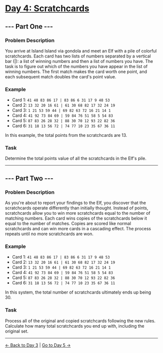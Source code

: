 
# [Day 4: Scratchcards](https://adventofcode.com/2023/day/4)

## --- Part One ---

### Problem Description

You arrive at Island Island via gondola and meet an Elf with a pile of colorful scratchcards. Each card has two lists of numbers separated by a vertical bar (|): a list of winning numbers and then a list of numbers you have. The task is to figure out which of the numbers you have appear in the list of winning numbers. The first match makes the card worth one point, and each subsequent match doubles the card's point value.

### Example

- Card 1: `41 48 83 86 17 | 83 86 6 31 17 9 48 53`
- Card 2: `13 32 20 16 61 | 61 30 68 82 17 32 24 19`
- Card 3: `1 21 53 59 44 | 69 82 63 72 16 21 14 1`
- Card 4: `41 92 73 84 69 | 59 84 76 51 58 5 54 83`
- Card 5: `87 83 26 28 32 | 88 30 70 12 93 22 82 36`
- Card 6: `31 18 13 56 72 | 74 77 10 23 35 67 36 11`

In this example, the total points from the scratchcards are 13.

### Task

Determine the total points value of all the scratchcards in the Elf's pile.

---

## --- Part Two ---

### Problem Description

As you're about to report your findings to the Elf, you discover that the scratchcards operate differently than initially thought. Instead of points, scratchcards allow you to win more scratchcards equal to the number of matching numbers. Each card wins copies of the scratchcards below it equal to the number of matches. Copies are scored like normal scratchcards and can win more cards in a cascading effect. The process repeats until no more scratchcards are won.

### Example

- Card 1: `41 48 83 86 17 | 83 86 6 31 17 9 48 53`
- Card 2: `13 32 20 16 61 | 61 30 68 82 17 32 24 19`
- Card 3: `1 21 53 59 44 | 69 82 63 72 16 21 14 1`
- Card 4: `41 92 73 84 69 | 59 84 76 51 58 5 54 83`
- Card 5: `87 83 26 28 32 | 88 30 70 12 93 22 82 36`
- Card 6: `31 18 13 56 72 | 74 77 10 23 35 67 36 11`

In this system, the total number of scratchcards ultimately ends up being 30.

### Task

Process all of the original and copied scratchcards following the new rules. Calculate how many total scratchcards you end up with, including the original set.

---

[← Back to Day 3](../day03/README.md) | [Go to Day 5 →](../day05/README.md)
